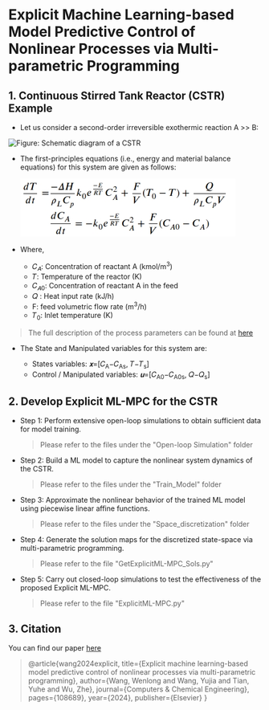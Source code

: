 # Explicit Machine Learning-based Model Predictive Control of Nonlinear Processes via Multi-parametric Programming
## 1. Continuous Stirred Tank Reactor (CSTR) Example

- Let us consider a second-order irreversible exothermic reaction A >> B:


<img src="https://github.com/Keerthana-Vellayappan/Demonstration-of-Physics-Informed-Machine-Learning-Model/assets/160836399/c1337cf1-eb78-47d7-b95b-1ce399d0ad10" alt = " Figure: Schematic diagram of a CSTR" width="250" height="250">


- The first-principles equations (i.e., energy and material balance equations) for this system are given as follows:


     [<img src="assets/FP CSTR.jpg">](https://github.com/Wenlong-Codes/ExplicitML-MPC/)


- Where,

   - 𝐶<sub>𝐴</sub>: Concentration of reactant A (kmol/m<sup>3</sup>)
   - 𝑇: Temperature of the reactor (K)
   - 𝐶<sub>𝐴0</sub>: Concentration of reactant A in the feed
   - 𝑄 :  Heat input rate (kJ/h)
   - F: feed volumetric flow rate (m<sup>3</sup>/h)
   - 𝑇<sub>0</sub>: Inlet temperature (K)
> The full description of the process parameters can be found at [here](https://link.springer.com/book/10.1007/978-3-030-71183-2)
- The State and Manipulated variables for this system are:

    - States variables: _𝐱_=[𝐶<sub>A</sub>−𝐶<sub>As</sub>, 𝑇−𝑇<sub>s</sub>]
    - Control / Manipulated variables: _𝐮_=[𝐶<sub>A0</sub>−𝐶<sub>A0s</sub>, 𝑄−𝑄<sub>s</sub>]

## 2. Develop Explicit ML-MPC for the CSTR

- Step 1: Perform extensive open-loop simulations to obtain sufficient data for model training.
     > Please refer to the files under the "Open-loop Simulation" folder
- Step 2: Build a ML model to capture the nonlinear system dynamics of the CSTR.
     > Please refer to the files under the "Train_Model" folder
- Step 3: Approximate the nonlinear behavior of the trained ML model using piecewise linear affine functions.
     > Please refer to the files under the "Space_discretization" folder
- Step 4: Generate the solution maps for the discretized state-space via multi-parametric programming.
     > Please refer to the file "GetExplicitML-MPC_Sols.py"
- Step 5: Carry out closed-loop simulations to test the effectiveness of the proposed Explicit ML-MPC.
     > Please refer to the file "ExplicitML-MPC.py"
  
## 3. Citation
You can find our paper [here](https://www.sciencedirect.com/science/article/abs/pii/S0098135424001078)
> @article{wang2024explicit,
  title={Explicit machine learning-based model predictive control of nonlinear processes via multi-parametric programming},
  author={Wang, Wenlong and Wang, Yujia and Tian, Yuhe and Wu, Zhe},
  journal={Computers \& Chemical Engineering},
  pages={108689},
  year={2024},
  publisher={Elsevier}
}
